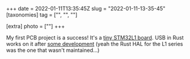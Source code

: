 +++
date = 2022-01-11T13:35:45Z
slug = "2022-01-11-13-35-45"
[taxonomies]
tag = ["", "", ""]

[extra]
photo = [""]
+++

My first PCB project is a success! It's a [tiny STM32L1 board](https://github.com/unrelentingtech/ferrispark).
USB in Rust works on it after [some development](https://github.com/stm32-rs/stm32l1xx-hal/pull/14) (yeah the Rust HAL for the L1 series was the one that wasn't maintained…)